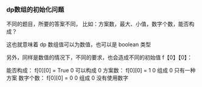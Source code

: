 
### dp数组的初始化问题

不同的题目，所要的答案不同， 比如：方案数，最大、小值，数字个数，能否构成？

这也就意味着 dp 数组值可以为数值，也可以是 boolean 类型

另外，同样是数值的情况下，不同的要求，也会造成不同的初始值 f【0】【0】：

能否构成： f[0][0] = True 0 可以构成 0
方案数：  f[0][0] = 1 0 组成 0 只有一种方案
数字个数：  f[0][0] = 0 0 组成 0 没有使用数字